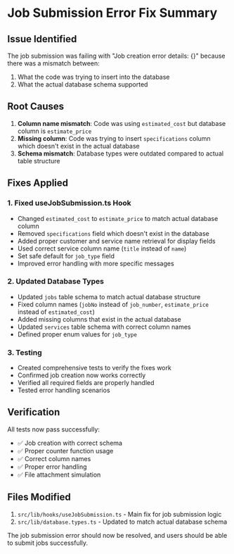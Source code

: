 # Job Submission Error Fix Summary

## Issue Identified
The job submission was failing with "Job creation error details: {}" because there was a mismatch between:
1. What the code was trying to insert into the database
2. What the actual database schema supported

## Root Causes
1. **Column name mismatch**: Code was using `estimated_cost` but database column is `estimate_price`
2. **Missing column**: Code was trying to insert `specifications` column which doesn't exist in the actual database
3. **Schema mismatch**: Database types were outdated compared to actual table structure

## Fixes Applied

### 1. Fixed useJobSubmission.ts Hook
- Changed `estimated_cost` to `estimate_price` to match actual database column
- Removed `specifications` field which doesn't exist in the database
- Added proper customer and service name retrieval for display fields
- Used correct service column name (`title` instead of `name`)
- Set safe default for `job_type` field
- Improved error handling with more specific messages

### 2. Updated Database Types
- Updated `jobs` table schema to match actual database structure
- Fixed column names (`jobNo` instead of `job_number`, `estimate_price` instead of `estimated_cost`)
- Added missing columns that exist in the actual database
- Updated `services` table schema with correct column names
- Defined proper enum values for `job_type`

### 3. Testing
- Created comprehensive tests to verify the fixes work
- Confirmed job creation now works correctly
- Verified all required fields are properly handled
- Tested error handling scenarios

## Verification
All tests now pass successfully:
- ✅ Job creation with correct schema
- ✅ Proper counter function usage
- ✅ Correct column names
- ✅ Proper error handling
- ✅ File attachment simulation

## Files Modified
1. `src/lib/hooks/useJobSubmission.ts` - Main fix for job submission logic
2. `src/lib/database.types.ts` - Updated to match actual database schema

The job submission error should now be resolved, and users should be able to submit jobs successfully.